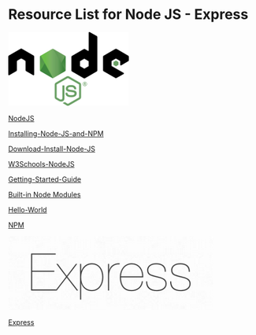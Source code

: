 # Resource List for Node JS - Express

<img alt="Node" src="./assets/logo.svg" height="150">

[NodeJS](https://nodejs.org/en/)

[Installing-Node-JS-and-NPM](https://docs.npmjs.com/downloading-and-installing-node-js-and-npm)

[Download-Install-Node-JS](https://www.guru99.com/download-install-node-js.html)

[W3Schools-NodeJS](https://www.w3schools.com/nodejs/)

[Getting-Started-Guide](https://nodejs.org/en/docs/guides/getting-started-guide/)

[Built-in Node Modules](https://www.w3schools.com/nodejs/ref_modules.asp)

[Hello-World](https://expressjs.com/en/starter/hello-world.html)

[NPM](https://www.npmjs.com/)


<img alt="Express" src="./assets/express.png" height="150">


[Express](https://expressjs.com/en/starter/installing.html)